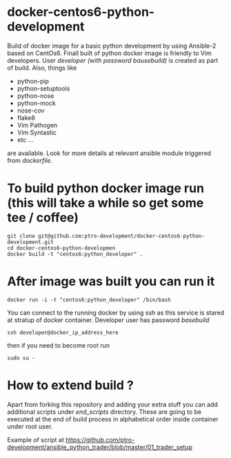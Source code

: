 # docker-centos6-python-development
Build of docker image for a basic python development by using Ansible-2 based on CentOs6. Finall built of python docker image is friendly to Vim developers. User *developer (with password bausebuild)* is created as part of build. Also, things like
- python-pip
- python-setuptools
- python-nose
- python-mock
- nose-cov
- flake8
- Vim Pathogen
- Vim Syntastic
- etc ...

are available. Look for more details at relevant ansible module triggered from *dockerfile*.

# To build python docker image run (this will take a while so get some tee / coffee)
```
git clone git@github.com:ptro-development/docker-centos6-python-development.git
cd docker-centos6-python-developmen
docker build -t "centos6:python_developer" .
```

# After image was built you can run it
```
docker run -i -t "centos6:python_developer" /bin/bash
```
You can connect to the running docker by using ssh as this service is stared at stratup of docker container. Developer user has password *basebuild*
```
ssh developer@docker_ip_address_here
```
then if you need to become root run
```
sudo su -
```

# How to extend build ?
Apart from forking this repository and adding your extra stuff you can add additional scripts under *end_scripts* directory. These are going to be executed at the end of build process in alphabetical order inside container under root user.

Example of script at https://github.com/ptro-development/ansible_python_trader/blob/master/01_trader_setup

